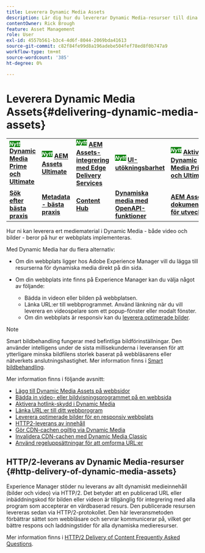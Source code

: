 ```yaml
---
title: Leverera Dynamic Media Assets
description: Lär dig hur du levererar Dynamic Media-resurser till dina webbsidor via inbäddad video och bilder, eller länkar URL:er till ditt webbprogram.
contentOwner: Rick Brough
feature: Asset Management
role: User
exl-id: 4557b561-b3c4-4d6f-8044-2069bda41613
source-git-commit: c82f84fe99d8a196adebe504fef78ed8f0b747a9
workflow-type: tm+mt
source-wordcount: '385'
ht-degree: 0%

---
```


# Leverera Dynamic Media Assets{#delivering-dynamic-media-assets}

<table>
    <tr>
        <td>
            <sup style= "background-color:#008000; color:#FFFFFF; font-weight:bold"><i>Nytt</i></sup> <a href="/help/assets/dynamic-media/dm-prime-ultimate.md"><b>Dynamic Media Prime och Ultimate</b></a>
        </td>
        <td>
            <sup style= "background-color:#008000; color:#FFFFFF; font-weight:bold"><i>Nytt</i></sup> <a href="/help/assets/assets-ultimate-overview.md"><b>AEM Assets Ultimate</b></a>
        </td>
        <td>
            <sup style= "background-color:#008000; color:#FFFFFF; font-weight:bold"><i>Nytt</i></sup> <a href="/help/assets/integrate-aem-assets-edge-delivery-services.md"><b>AEM Assets-integrering med Edge Delivery Services</b></a>
        </td>
        <td>
            <sup style= "background-color:#008000; color:#FFFFFF; font-weight:bold"><i>Nytt</i></sup> <a href="/help/assets/aem-assets-view-ui-extensibility.md"><b>UI-utökningsbarhet</b></a>
        </td>
          <td>
            <sup style= "background-color:#008000; color:#FFFFFF; font-weight:bold"><i>Nytt</i></sup> <a href="/help/assets/dynamic-media/enable-dynamic-media-prime-and-ultimate.md"><b>Aktivera Dynamic Media Prime och Ultimate</b></a>
        </td>
    </tr>
    <tr>
        <td>
            <a href="/help/assets/search-best-practices.md"><b>Sök efter bästa praxis</b></a>
        </td>
        <td>
            <a href="/help/assets/metadata-best-practices.md"><b>Metadata - bästa praxis</b></a>
        </td>
        <td>
            <a href="/help/assets/product-overview.md"><b>Content Hub</b></a>
        </td>
        <td>
            <a href="/help/assets/dynamic-media-open-apis-overview.md"><b>Dynamiska media med OpenAPI-funktioner</b></a>
        </td>
        <td>
            <a href="https://developer.adobe.com/experience-cloud/experience-manager-apis/"><b>AEM Assets-dokumentation för utvecklare</b></a>
        </td>
    </tr>
</table>

Hur ni kan leverera ert mediematerial i Dynamic Media - både video och bilder - beror på hur er webbplats implementeras.

Med Dynamic Media har du flera alternativ:

* Om din webbplats ligger hos Adobe Experience Manager vill du lägga till resurserna för dynamiska media direkt på din sida.
* Om din webbplats inte finns på Experience Manager kan du välja något av följande:

   * Bädda in videon eller bilden på webbplatsen.
   * Länka URL:er till webbprogrammet. Använd länkning när du vill leverera en videospelare som ett popup-fönster eller modalt fönster.
   * Om din webbplats är responsiv kan du [leverera optimerade bilder](/help/assets/dynamic-media/responsive-site.md).

>[!NOTE]
>
>Smart bildbehandling fungerar med befintliga bildförinställningar. Den använder intelligens under de sista millisekunderna i leveransen för att ytterligare minska bildfilens storlek baserat på webbläsarens eller nätverkets anslutningshastighet. Mer information finns i [Smart bildbehandling](/help/assets/dynamic-media/imaging-faq.md).

Mer information finns i följande avsnitt:

* [Lägg till Dynamic Media Assets på webbsidor](/help/assets/dynamic-media/adding-dynamic-media-assets-to-pages.md)
* [Bädda in video- eller bildvisningsprogrammet på en webbsida](/help/assets/dynamic-media/embed-code.md)
* [Aktivera hotlink-skydd i Dynamic Media](/help/assets/dynamic-media/hotlink-protection.md)
* [Länka URL:er till ditt webbprogram](/help/assets/dynamic-media/linking-urls-to-yourwebapplication.md)
* [Leverera optimerade bilder för en responsiv webbplats](/help/assets/dynamic-media/responsive-site.md)
* [HTTP2-leverans av innehåll](/help/assets/dynamic-media/http2faq.md)
* [Gör CDN-cachen ogiltig via Dynamic Media](/help/assets/dynamic-media/invalidate-cdn-cache-dynamic-media.md)
* [Invalidera CDN-cachen med Dynamic Media Classic](/help/assets/dynamic-media/invalidate-cdn-cache-dm-classic.md)
* [Använd regeluppsättningar för att omforma URL:er](/help/assets/dynamic-media/using-rulesets-to-transform-urls.md)

## HTTP/2-leverans av Dynamic Media-resurser {#http-delivery-of-dynamic-media-assets}

Experience Manager stöder nu leverans av allt dynamiskt medieinnehåll (bilder och video) via HTTP/2. Det betyder att en publicerad URL eller inbäddningskod för bilden eller videon är tillgänglig för integrering med alla program som accepterar en värdbaserad resurs. Den publicerade resursen levereras sedan via HTTP/2-protokollet. Den här leveransmetoden förbättrar sättet som webbläsare och servrar kommunicerar på, vilket ger bättre respons och laddningstider för alla dynamiska medieresurser.

Mer information finns i [HTTP/2 Delivery of Content Frequently Asked Questions](/help/assets/dynamic-media/http2faq.md).
